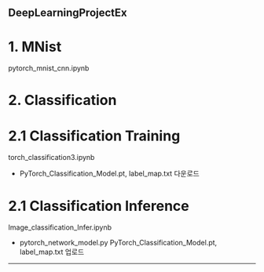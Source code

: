 ## DeepLearningProjectEx

# 1. MNist

pytorch_mnist_cnn.ipynb

# 2. Classification

# 2.1 Classification Training 

torch_classification3.ipynb

- PyTorch_Classification_Model.pt, label_map.txt 다운로드

# 2.1 Classification Inference 

Image_classification_Infer.ipynb

- pytorch_network_model.py PyTorch_Classification_Model.pt, label_map.txt 업로드


--------------------------------------------------------------






